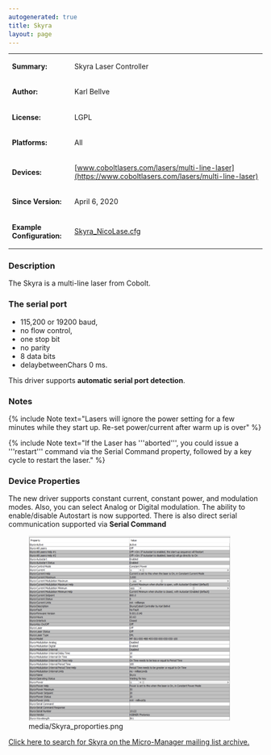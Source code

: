 ```yaml
---
autogenerated: true
title: Skyra
layout: page
---
```


<table>
<tr>
<td markdown="1">

**Summary:**

</td>
<td markdown="1">

Skyra Laser Controller

</td>
</tr>
<tr>
<td markdown="1">

**Author:**

</td>
<td markdown="1">

Karl Bellve

</td>
</tr>
<tr>
<td markdown="1">

**License:**

</td>
<td markdown="1">

LGPL

</td>
</tr>
<tr>
<td markdown="1">

**Platforms:**

</td>
<td markdown="1">

All

</td>
</tr>
<tr>
<td markdown="1">

**Devices:**

</td>
<td markdown="1">

[www.coboltlasers.com/lasers/multi-line-laser](https://www.coboltlasers.com/lasers/multi-line-laser)

</td>
</tr>
<tr>
<td markdown="1">

**Since Version:**

</td>
<td markdown="1">

April 6, 2020

</td>
</tr>
<tr>
<td markdown="1">

**Example Configuration:**

</td>
<td markdown="1">

[Skyra_NicoLase.cfg](media/Skyra_NicoLase.cfg "wikilink")

</td>
</tr>
</table>

### Description

The Skyra is a multi-line laser from Cobolt.

### The serial port

-   115,200 or 19200 baud,
-   no flow control,
-   one stop bit
-   no parity
-   8 data bits
-   delaybetweenChars 0 ms.

This driver supports **automatic serial port detection**.

### Notes

{% include Note text="Lasers will ignore the power setting for a few minutes while they start up. Re-set power/current after warm up is over" %}

{% include Note text="If the Laser has '''aborted''', you could issue a '''restart''' command via the Serial Command property, followed by a key cycle to restart the laser." %}

### Device Properties

The new driver supports constant current, constant power, and modulation
modes. Also, you can select Analog or Digital modulation. The ability to
enable/disable Autostart is now supported. There is also direct serial
communication supported via **Serial Command**

<figure>
<img src="media/Skyra_proporties.png" title="media/Skyra_proporties.png" width="400" alt="media/Skyra_proporties.png" /><figcaption aria-hidden="true">media/Skyra_proporties.png</figcaption>
</figure>

[Click here to search for Skyra on the Micro-Manager mailing list
archive.](http://micro-manager.3463995.n2.nabble.com/template/NamlServlet.jtp?macro=search_page&node=3463995&query=Skyra)

